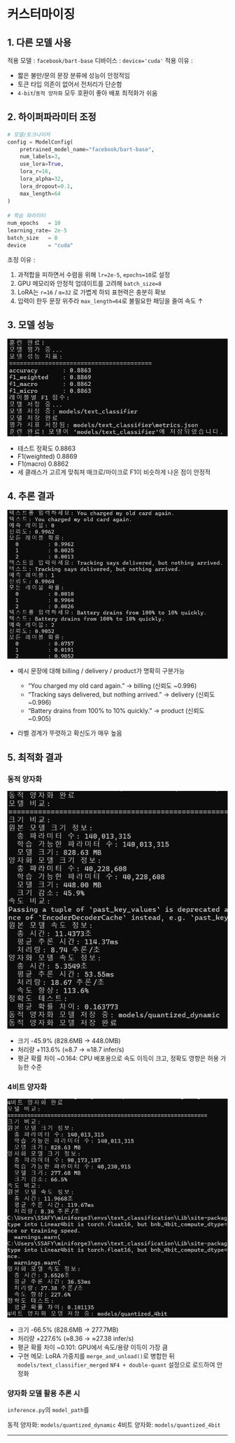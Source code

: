 # 커스터마이징
## 1. 다른 모델 사용
적용 모델 : `facebook/bart-base`
디바이스  : `device='cuda'`
적용 이유 :
- 짧은 불만/문의 문장 분류에 성능이 안정적임
- 토큰 타입 의존이 없어서 전처리가 단순함
- `4-bit`/`동적 양자화` 모두 호환이 좋아 배포 최적화가 쉬움

## 2. 하이퍼파라미터 조정
```py
# 모델/토크나이저
config = ModelConfig(
    pretrained_model_name="facebook/bart-base",
    num_labels=3,
    use_lora=True,
    lora_r=16,
    lora_alpha=32,
    lora_dropout=0.1,
    max_length=64
)

# 학습 파라미터
num_epochs   = 10
learning_rate= 2e-5
batch_size   = 8
device       = "cuda"
```
조정 이유 : 
1. 과적합을 피하면서 수렴을 위해 `lr=2e-5`, `epochs=10`로 설정
2. GPU 메모리와 안정적 업데이트를 고려해 `batch_size=8`
3. LoRA는 `r=16` / `α=32` 로 가볍게 하되 표현력은 충분히 확보
4. 입력이 한두 문장 위주라 `max_length=64`로 불필요한 패딩을 줄여 속도 ↑

## 3. 모델 성능
![alt text](f1_score.png)
- 테스트 정확도 0.8863 
- F1(weighted) 0.8869 
- F1(macro) 0.8862
- 세 클래스가 고르게 맞춰져 매크로/마이크로 F1이 비슷하게 나온 점이 안정적

## 4. 추론 결과
![alt text](inference.png)
- 예시 문장에 대해 billing / delivery / product가 명확히 구분가능
  - “You charged my old card again.” → billing (신뢰도 ~0.996)
  - “Tracking says delivered, but nothing arrived.” → delivery (신뢰도 ~0.996)
  - “Battery drains from 100% to 10% quickly.” → product (신뢰도 ~0.905)

- 라벨 경계가 뚜렷하고 확신도가 매우 높음

## 5. 최적화 결과
### 동적 양자화
![alt text](quantized_dynamic.png)
- 크기 -45.9% (828.6MB → 448.0MB)
- 처리량 +113.6% (≈8.7 → ≈18.7 infer/s)
- 평균 확률 차이 ~0.164: CPU 배포용으로 속도 이득이 크고, 정확도 영향은 허용 가능한 수준

### 4비트 양자화
![alt text](quantized_4bit.png)
- 크기 -66.5% (828.6MB → 277.7MB)
- 처리량 +227.6% (≈8.36 → ≈27.38 infer/s)
- 평균 확률 차이 ~0.101: GPU에서 속도/용량 이득이 가장 큼
- 구현 메모: LoRA 가중치를 `merge_and_unload()`로 병합한 뒤`models/text_classifier_merged` `NF4 + double-quant` 설정으로 로드하여 안정화

### 양자화 모델 활용 추론 시
`inference.py`의 `model_path`를

동적 양자화: `models/quantized_dynamic`
4비트 양자화: `models/quantized_4bit`

---
